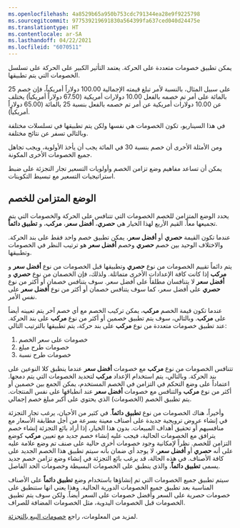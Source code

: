 ```yaml
---
ms.openlocfilehash: 4a8529b65a950b753cdc791344ea28e9f9225798
ms.sourcegitcommit: 977539219691830a564399fa637ced040d24475e
ms.translationtype: HT
ms.contentlocale: ar-SA
ms.lasthandoff: 04/22/2021
ms.locfileid: "6070511"
---
```

يمكن تطبيق خصومات متعددة على الحركة. يعتمد التأثير الكبير على الحركة على تسلسل الخصومات التي يتم تطبيقها. 

على سبيل المثال، بالنسبة لأمر تبلغ قيمته الإجمالية 100.00 دولاراً أمريكياً، فإن خصم 25 بالمائة على أمر تم خصمه بالفعل 10.00 دولارات أمريكية (67.50 دولاراً أمريكياً) يختلف عن 10.00 دولارات أمريكية عن أمر تم خصمه بالفعل بنسبة 25 بالمائة (65.00 دولاراً أمريكياً). 

في هذا السيناريو، تكون الخصومات هي نفسها ولكن يتم تطبيقها في تسلسلات مختلفة وبالتالي تسفر عن نتائج مختلفة. 

ومن الأمثلة الأخرى أن خصم بنسبة 30 في المائة يجب أن يأخذ الأولوية، ويجب تجاهل جميع الخصومات الأخرى المكونة. 

يمكن أن تساعد مفاهيم وضع تزامن الخصم وأولويات التسعير تجار التجزئة على ضبط استراتيجيات التسعير مع تبسيط التكوينات. 

## <a name="discount-concurrency-mode"></a>الوضع المتزامن للخصم

يحدد الوضع المتزامن للخصم الخصومات التي تتنافس على الحركة والخصومات التي يتم تجميعها معاً. القيم الأربع لهذا الخيار هي **حصري‬**، **أفضل سعر**، **مركب‬**، و **تطبيق دائماً**.

عندما تكون القيمة **حصري** أو **أفضل سعر**، يمكن تطبيق خصم واحد فقط على بند الحركة. والاختلاف الوحيد بين خصم **حصري** وخصم **أفضل سعر** هو ترتيب النظر في الخصومات وتطبيقها. 

يتم دائماً تقييم الخصومات من نوع **حصري** وتطبيقها قبل الخصومات من نوع **أفضل سعر** و **مركب** إذا كانت كافة الإعدادات الأخرى متماثلة. ولذلك، فإن الخصمان من نوع **حصري** و **أفضل سعر** لا يتنافسان مطلقاً على أفضل سعر. سوف يتنافس خصمان أو أكثر من نوع **حصري** على أفضل سعر، كما سوف يتنافس خصمان أو أكثر من نوع **أفضل سعر** على نفس الأمر.

عندما تكون قيمة الخصم **مركب**، يمكن تركيب الخصم مع أي خصم آخر يتم تعيينه أيضاً على **مركب**. وبالتالي، سوف يتم تطبيق خصمين أو أكثر من نوع **مركب** على بند الحركة. عند تطبيق خصومات متعددة من نوع **مركب** على بند حركة، يتم تطبيقها بالترتيب التالي:

1. خصومات على سعر الخصم
1. خصومات طرح مبلغ
1. خصومات طرح نسبة

تتنافس الخصومات من نوع **مركب** مع خصومات **أفضل سعر** عندما ينطبق كلا النوعين على بند الحركة. وبالتالي، يتم استخدام الإعداد **مركب** لتحديد الخصومات التي يتم دمجها. اعتماداً على وضع التحكم في التزامن في الخصم المستخدم، يمكن الجمع بين خصمين أو أكثر من نوع **مركب** والتنافس مع خصومات **أفضل سعر** عند انطباقها على نفس المنتجات. يتم تطبيق الخصم (الخصومات) الذي يحتوي على أكبر مبلغ خصم إجمالي.

وأخيراً، هناك الخصومات من نوع **تطبيق دائماً**. في كثير من الأحيان، يرغب تجار التجزئة في إنشاء عروض ترويجية جديدة على أصناف معينة بسرعة من أجل مطابقة الأسعار مع منافسيهم أو تحقيق أهداف المبيعات. بدون هذا الخيار، إذا أراد بائع التجزئة إنشاء خصم يترافق مع الخصومات الحالية، فيجب عليه إنشاء خصم جديد مع تعيين **مركب** كوضع التزامن للخصم. نظراً لإمكانية وجود خصومات أخرى حالية على صنف تم وضع علامة عليه على أنه **حصري** أو **أفضل سعر**، لا يوجد أي ضمان بأنه سيتم تطبيق هذا الخصم الجديد على كافة الأصناف. في هذه الحالة، قد يرغب بائع التجزئة في إنشاء وضع تزامن خصم جديد يسمى **تطبيق دائماً**، والذي ينطبق على الخصومات البسيطة وخصومات الحد الفاصل. 

سيتم تطبيق جميع الخصومات التي تم إنشاؤها باستخدام وضع **تطبيق دائماً** على الأصناف المناسبة بعد تطبيق جميع الخصومات الدورية الحالية. وهذا يعني انها ستنطبق على خصومات حصرية على السعر وأفضل خصومات على السعر أيضاً. ولكن سوف يتم تطبيق الخصومات قبل الخصومات اليدوية، مثل الخصومات المضافة للصراف. 


لمزيد من المعلومات، راجع [خصومات البيع بالتجزئة](https://docs.microsoft.com/dynamics365/commerce/retail-discounts-overview/?azure-portal=true).
